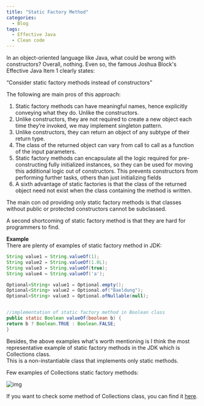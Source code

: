 ```yaml
---
title: "Static Factory Method"
categories:
  - Blog
tags:
  - Effective Java
  - Clean code
---
```


In an object-oriented language like Java, what could be wrong with constructors? Overall, nothing. Even so, the famous Joshua Block's Effective Java Item 1 clearly states:

“Consider static factory methods instead of constructors”

The following are main pros of this approach: 

1. Static factory methods can have meaningful names, hence explicitly conveying what they do. Unlike the constructors.
2. Unlike constructors, they are not required to create a new object each time they’re invoked, we may implement singleton pattern.
3. Unlike constructors, they can return an object of any subtype of their return type.
4. The class of the returned object can vary from call to call as a function of the input parameters.
5. Static factory methods can encapsulate all the logic required for pre-constructing fully initialized instances, so they can be used for moving this additional logic out of constructors. This prevents constructors from performing further tasks, others than just initializing fields
6. A sixth advantage of static factories is that the class of the returned object need not exist when the class containing the method is written. 

The main con od providing only static factory methods is that classes without public or protected constructors cannot be subclassed.

A second shortcoming of static factory method is that they are hard for programmers to find.


**Example** <br>
There are plenty of examples of static factory method in JDK: 
```java
String value1 = String.valueOf(1);
String value2 = String.valueOf(1.0L);
String value3 = String.valueOf(true);
String value4 = String.valueOf('a');

Optional<String> value1 = Optional.empty();
Optional<String> value2 = Optional.of("Baeldung");
Optional<String> value3 = Optional.ofNullable(null);


//implementation of static factory method in Boolean class
public static Boolean valueOf(boolean b) {
return b ? Boolean.TRUE : Boolean.FALSE;
}
```

Besides, the above examples what's worth mentioning is I think the most representative example of static factory methods in the JDK which is Collections class. <br>
This is a non-instantiable class that implements only static methods.

Few examples of Collections static factory methods:

![img]({{site.url}}/assets/blog_images/2022-08-22-static-factory-method/collections-method.png)

If you want to check some method of Collections class, you can find it [here](https://docs.oracle.com/javase/8/docs/api/java/util/Collections.html).



